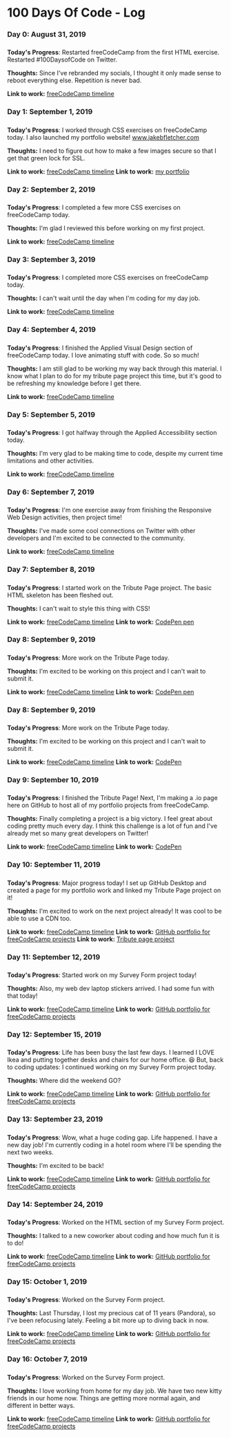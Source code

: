 # 100 Days Of Code - Log

### Day 0: August 31, 2019
#####

**Today's Progress**: Restarted freeCodeCamp from the first HTML exercise. Restarted #100DaysofCode on Twitter.

**Thoughts:** Since I've rebranded my socials, I thought it only made sense to reboot everything else. Repetition is never bad.

**Link to work:** [freeCodeCamp timeline](https://www.freecodecamp.org/hexcodebee)

### Day 1: September 1, 2019
#####

**Today's Progress**: I worked through CSS exercises on freeCodeCamp today. I also launched my portfolio website! www.jakebfletcher.com

**Thoughts:** I need to figure out how to make a few images secure so that I get that green lock for SSL.

**Link to work:** [freeCodeCamp timeline](https://www.freecodecamp.org/hexcodebee)
**Link to work:** [my portfolio](https://www.jakebfletcher.com)

### Day 2: September 2, 2019
#####

**Today's Progress**: I completed a few more CSS exercises on freeCodeCamp today.

**Thoughts:** I'm glad I reviewed this before working on my first project.

**Link to work:** [freeCodeCamp timeline](https://www.freecodecamp.org/hexcodebee)

### Day 3: September 3, 2019
#####

**Today's Progress**: I completed more CSS exercises on freeCodeCamp today.

**Thoughts:** I can't wait until the day when I'm coding for my day job.

**Link to work:** [freeCodeCamp timeline](https://www.freecodecamp.org/hexcodebee)

### Day 4: September 4, 2019
#####

**Today's Progress**: I finished the Applied Visual Design section of freeCodeCamp today. I love animating stuff with code. So so much!

**Thoughts:** I am still glad to be working my way back through this material. I know what I plan to do for my tribute page project this time, but it's good to be refreshing my knowledge before I get there.

**Link to work:** [freeCodeCamp timeline](https://www.freecodecamp.org/hexcodebee)

### Day 5: September 5, 2019
#####

**Today's Progress**: I got halfway through the Applied Accessibility section today.

**Thoughts:** I'm very glad to be making time to code, despite my current time limitations and other activities.

**Link to work:** [freeCodeCamp timeline](https://www.freecodecamp.org/hexcodebee)

### Day 6: September 7, 2019
#####

**Today's Progress**: I'm one exercise away from finishing the Responsive Web Design activities, then project time!

**Thoughts:** I've made some cool connections on Twitter with other developers and I'm excited to be connected to the community.

**Link to work:** [freeCodeCamp timeline](https://www.freecodecamp.org/hexcodebee)

### Day 7: September 8, 2019
#####

**Today's Progress**: I started work on the Tribute Page project. The basic HTML skeleton has been fleshed out.

**Thoughts:** I can't wait to style this thing with CSS!

**Link to work:** [freeCodeCamp timeline](https://www.freecodecamp.org/hexcodebee)
**Link to work:** [CodePen pen](https://codepen.io/hexcodebee/pen/jONZzjp)


### Day 8: September 9, 2019
#####

**Today's Progress**: More work on the Tribute Page today.

**Thoughts:** I'm excited to be working on this project and I can't wait to submit it.

**Link to work:** [freeCodeCamp timeline](https://www.freecodecamp.org/hexcodebee)
**Link to work:** [CodePen pen](https://codepen.io/hexcodebee/pen/jONZzjp)

### Day 8: September 9, 2019
#####

**Today's Progress**: More work on the Tribute Page today.

**Thoughts:** I'm excited to be working on this project and I can't wait to submit it.

**Link to work:** [freeCodeCamp timeline](https://www.freecodecamp.org/hexcodebee)
**Link to work:** [CodePen](https://codepen.io/hexcodebee)

### Day 9: September 10, 2019
#####

**Today's Progress**: I finished the Tribute Page! Next, I'm making a .io page here on GitHub to host all of my portfolio projects from freeCodeCamp.

**Thoughts:** Finally completing a project is a big victory. I feel great about coding pretty much every day. I think this challenge is a lot of fun and I've already met so many great developers on Twitter!

**Link to work:** [freeCodeCamp timeline](https://www.freecodecamp.org/hexcodebee)
**Link to work:** [CodePen](https://codepen.io/hexcodebee)

### Day 10: September 11, 2019
#####

**Today's Progress**: Major progress today! I set up GitHub Desktop and created a page for my portfolio work and linked my Tribute Page project on it!

**Thoughts:** I'm excited to work on the next project already! It was cool to be able to use a CDN too.

**Link to work:** [freeCodeCamp timeline](https://www.freecodecamp.org/hexcodebee)
**Link to work:** [GitHub portfolio for freeCodeCamp projects](https://hexcodebee.github.io)
**Link to work:** [Tribute page project](https://hexcodebee.github.io/tribute/index.html)

### Day 11: September 12, 2019
#####

**Today's Progress**: Started work on my Survey Form project today!

**Thoughts:** Also, my web dev laptop stickers arrived. I had some fun with that today!

**Link to work:** [freeCodeCamp timeline](https://www.freecodecamp.org/hexcodebee)
**Link to work:** [GitHub portfolio for freeCodeCamp projects](https://hexcodebee.github.io)

### Day 12: September 15, 2019
#####

**Today's Progress**: Life has been busy the last few days. I learned I LOVE Ikea and putting together desks and chairs for our home office. 😆 But, back to coding updates: I continued working on my Survey Form project today.

**Thoughts:** Where did the weekend GO?

**Link to work:** [freeCodeCamp timeline](https://www.freecodecamp.org/hexcodebee)
**Link to work:** [GitHub portfolio for freeCodeCamp projects](https://hexcodebee.github.io)

### Day 13: September 23, 2019
#####

**Today's Progress**: Wow, what a huge coding gap. Life happened. I have a new day job! I'm currently coding in a hotel room where I'll be spending the next two weeks.

**Thoughts:** I'm excited to be back!

**Link to work:** [freeCodeCamp timeline](https://www.freecodecamp.org/hexcodebee)
**Link to work:** [GitHub portfolio for freeCodeCamp projects](https://hexcodebee.github.io)

### Day 14: September 24, 2019
#####

**Today's Progress**: Worked on the HTML section of my Survey Form project.

**Thoughts:** I talked to a new coworker about coding and how much fun it is to do!

**Link to work:** [freeCodeCamp timeline](https://www.freecodecamp.org/hexcodebee)
**Link to work:** [GitHub portfolio for freeCodeCamp projects](https://hexcodebee.github.io)

### Day 15: October 1, 2019
#####

**Today's Progress**: Worked on the Survey Form project.

**Thoughts:** Last Thursday, I lost my precious cat of 11 years (Pandora), so I've been refocusing lately. Feeling a bit more up to diving back in now.

**Link to work:** [freeCodeCamp timeline](https://www.freecodecamp.org/hexcodebee)
**Link to work:** [GitHub portfolio for freeCodeCamp projects](https://hexcodebee.github.io)

### Day 16: October 7, 2019
#####

**Today's Progress**: Worked on the Survey Form project.

**Thoughts:** I love working from home for my day job. We have two new kitty friends in our home now. Things are getting more normal again, and different in better ways.

**Link to work:** [freeCodeCamp timeline](https://www.freecodecamp.org/hexcodebee)
**Link to work:** [GitHub portfolio for freeCodeCamp projects](https://hexcodebee.github.io)
